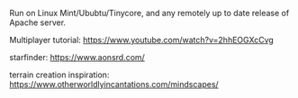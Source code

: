 Run on Linux Mint/Ububtu/Tinycore, and any remotely up to date release of Apache server.

Multiplayer tutorial: https://www.youtube.com/watch?v=2hhEOGXcCvg

starfinder: https://www.aonsrd.com/

terrain creation inspiration: https://www.otherworldlyincantations.com/mindscapes/
